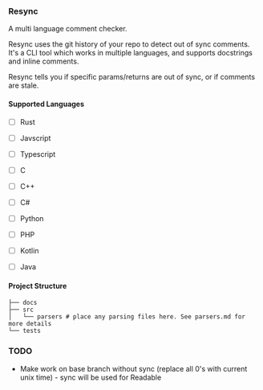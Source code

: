 ### Resync

A multi language comment checker.

Resync uses the git history of your repo to detect out of sync comments. It's a CLI tool which works in multiple languages, and supports docstrings and inline comments.

Resync tells you if specific params/returns are out of sync, or if comments are stale.

#### Supported Languages
- [ ] Rust
- [ ] Javscript
- [ ] Typescript
- [ ] C
- [ ] C++
- [ ] C#
- [ ] Python
- [ ] PHP
- [ ] Kotlin
- [ ] Java


#### Project Structure
```
├── docs
├── src
│   └── parsers # place any parsing files here. See parsers.md for more details
└── tests
```

### TODO
- Make work on base branch without sync (replace all 0's with current unix time) - sync will be used for Readable
